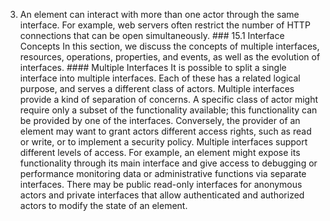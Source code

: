 3.  An element can interact with more than one actor through the same interface. For example, web servers often restrict the number of HTTP connections that can be open simultaneously. ### 15.1 Interface Concepts In this section, we discuss the concepts of multiple interfaces, resources, operations, properties, and events, as well as the evolution of interfaces. #### Multiple Interfaces It is possible to split a single interface into multiple interfaces. Each of these has a related logical purpose, and serves a different class of actors. Multiple interfaces provide a kind of separation of concerns. A specific class of actor might require only a subset of the functionality available; this functionality can be provided by one of the interfaces. Conversely, the provider of an element may want to grant actors different access rights, such as read or write, or to implement a security policy. Multiple interfaces support different levels of access. For example, an element might expose its functionality through its main interface and give access to debugging or performance monitoring data or administrative functions via separate interfaces. There may be public read-only interfaces for anonymous actors and private interfaces that allow authenticated and authorized actors to modify the state of an element.